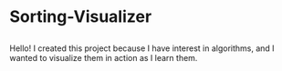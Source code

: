 # Sorting-Visualizer
##

Hello! I created this project because I have interest in algorithms, and I wanted to visualize them in action as I learn them.
